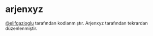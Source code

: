 # arjenxyz
[@elifgazioglu](https://www.github.com/elifgazioglu) tarafından kodlanmıştır.
Arjenxyz tarafından tekrardan düzenlenmiştir.
